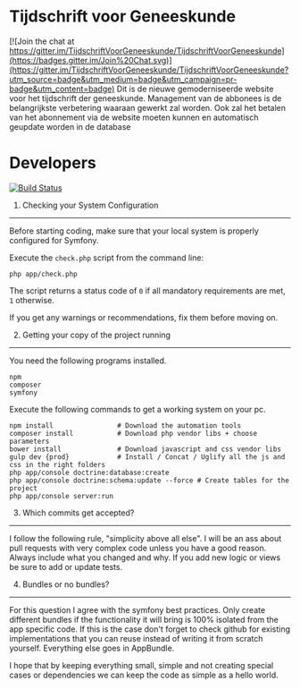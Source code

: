 Tijdschrift voor Geneeskunde
============================

[![Join the chat at https://gitter.im/TijdschriftVoorGeneeskunde/TijdschriftVoorGeneeskunde](https://badges.gitter.im/Join%20Chat.svg)](https://gitter.im/TijdschriftVoorGeneeskunde/TijdschriftVoorGeneeskunde?utm_source=badge&utm_medium=badge&utm_campaign=pr-badge&utm_content=badge)
Dit is de nieuwe gemoderniseerde website voor het tijdschrift der geneeskunde.
Management van de abbonees is de belangrijkste verbetering waaraan gewerkt zal
worden. Ook zal het betalen van het abonnement via de website moeten kunnen en
automatisch geupdate worden in de database

Developers
==========
[![Build Status](https://travis-ci.org/TijdschriftVoorGeneeskunde/TijdschriftVoorGeneeskunde.svg)](https://travis-ci.org/TijdschriftVoorGeneeskunde/TijdschriftVoorGeneeskunde)
1) Checking your System Configuration
-------------------------------------

Before starting coding, make sure that your local system is properly
configured for Symfony.

Execute the `check.php` script from the command line:

    php app/check.php

The script returns a status code of `0` if all mandatory requirements are met,
`1` otherwise.

If you get any warnings or recommendations, fix them before moving on.

2) Getting your copy of the project running
-------------------------------------------

You need the following programs installed.
    
    npm
    composer
    symfony

Execute the following commands to get a working system on your pc.

    npm install                # Download the automation tools
    composer install           # Download php vendor libs + choose parameters
    bower install              # Download javascript and css vendor libs
    gulp dev {prod}            # Install / Concat / Uglify all the js and css in the right folders
    php app/console doctrine:database:create
    php app/console doctrine:schema:update --force # Create tables for the project
    php app/console server:run

3) Which commits get accepted?
------------------------------

I follow the following rule, "simplicity above all else". I will be an ass
about pull requests with very complex code unless you have a good reason. Always
include what you changed and why. If you add new logic or views be sure to
add or update tests.

4) Bundles or no bundles?
-------------------------

For this question I agree with the symfony best practices. Only create
different bundles if the functionality it will bring is 100% isolated from the
app specific code. If this is the case don't forget to check github for
existing implementations that you can reuse instead of writing it from scratch
yourself. Everything else goes in AppBundle.

I hope that by keeping everything
small, simple and not creating special cases or dependencies we can keep the
code as simple as a hello world. 
